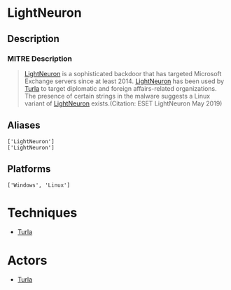 
# LightNeuron

## Description

### MITRE Description

> [LightNeuron](https://attack.mitre.org/software/S0395) is a sophisticated backdoor that has targeted Microsoft Exchange servers since at least 2014. [LightNeuron](https://attack.mitre.org/software/S0395) has been used by [Turla](https://attack.mitre.org/groups/G0010) to target diplomatic and foreign affairs-related organizations. The presence of certain strings in the malware suggests a Linux variant of [LightNeuron](https://attack.mitre.org/software/S0395) exists.(Citation: ESET LightNeuron May 2019)

## Aliases

```
['LightNeuron']
['LightNeuron']
```

## Platforms

```
['Windows', 'Linux']
```

# Techniques


* [Turla](../techniques/Turla.md)


# Actors


* [Turla](../actors/Turla.md)

